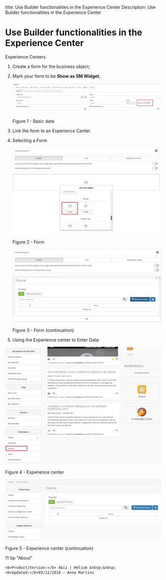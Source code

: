 title: Use Builder functionalities in the Experience Center
Description: Use Builder functionalities in the Experience Center
# Use Builder functionalities in the Experience Center

Experience Centers

1.  Create a form for the business object;

2.  Mark your form to be **Show as SM Widget**;

    ![basic](images/Builder-sm-6.jpg)

    Figure 1 - Basic data

3.  Link the form to an Experience Center.

4.  Selecting a Form

    ![basic](images/Builder-sm-7.png)

    Figure 2 - Form

    ![basic](images/Builder-sm-8.png)

    Figure 3 - Form (continuation)

5.  Using the Experience center to Enter Data:

![basic](images/Builder-sm-9.png)

Figure 4 - Experience center


![basic](images/Builder-sm-10.png)

Figure 5 - Experience center (continuation)


!!! tip "About"

    <b>Product/Version:</b> 4biz | Helium &nbsp;&nbsp;
    <b>Updated:</b>03/12/2019 – Anna Martins
